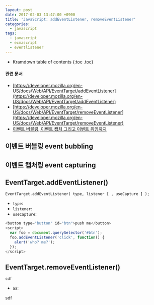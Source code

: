 ```yaml
---
layout: post
date: 2017-02-03 13:47:00 +0900
title: 'JavaScript: addEventListener, removeEventListener'
categories:
  - javascript
tags:
  - javascript
  - ecmascript
  - eventlistener
---
```


* Kramdown table of contents
{:toc .toc}

#### 관련 문서

- [https://developer.mozilla.org/en-US/docs/Web/API/EventTarget/addEventListener](https://developer.mozilla.org/en-US/docs/Web/API/EventTarget/addEventListener)
- [https://developer.mozilla.org/en-US/docs/Web/API/EventTarget/removeEventListener](https://developer.mozilla.org/en-US/docs/Web/API/EventTarget/removeEventListener)
- [이벤트 버블링, 이벤트 캡처 그리고 이벤트 위임까지](https://joshua1988.github.io/web-development/javascript/event-propagation-delegation/)

## 이벤트 버블링 event bubbling

## 이벤트 캡처링 event capturing

## EventTarget.addEventListener()

```
EventTarget.addEventListener( type, listener [ , useCapture ] );
```

- `type`:
- `listener`:
- `useCapture`:

```js
<button type="button" id="btn">push me</button>
<script>
  var foo = document.querySelector('#btn');
  foo.addEventListener('click', function() {
    alert('who? me?');
  });
</script>
```

## EventTarget.removeEventListener()

```
sdf
```

- `aa`:

sdf
